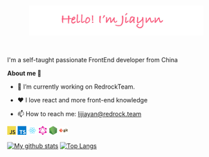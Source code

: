 
<p align="center"><a href="https://anuraghazra.github.io"><img width="80%" alt="Hello, I'm Anurag. I do open source!" src="./assets/hello1.png" /></a></p>

<br />

I'm a self-taught passionate FrontEnd developer from China 

**About me 👋**

-  🚀 I’m currently working on RedrockTeam.

- ❤️ I love react and more front-end knowledge

- 📫 How to reach me: lijiayan@redrock.team

<code><img height="20" alt="javascript" src="https://raw.githubusercontent.com/github/explore/80688e429a7d4ef2fca1e82350fe8e3517d3494d/topics/javascript/javascript.png"></code>
<code><img height="20" alt="typescript" src="https://raw.githubusercontent.com/github/explore/80688e429a7d4ef2fca1e82350fe8e3517d3494d/topics/typescript/typescript.png"></code>
<code><img height="20" alt="react" src="https://raw.githubusercontent.com/github/explore/80688e429a7d4ef2fca1e82350fe8e3517d3494d/topics/react/react.png"></code>
<code><img height="20" alt="graphql" src="https://raw.githubusercontent.com/github/explore/5c058a388828bb5fde0bcafd4bc867b5bb3f26f3/topics/graphql/graphql.png"></code>
<code><img height="20" alt="nodejs" src="https://raw.githubusercontent.com/github/explore/80688e429a7d4ef2fca1e82350fe8e3517d3494d/topics/nodejs/nodejs.png"></code> 
<code><img height="20" src="https://raw.githubusercontent.com/github/explore/80688e429a7d4ef2fca1e82350fe8e3517d3494d/topics/git/git.png"></code>

<a href="https://github.com/anuraghazra/github-readme-stats"><img src="https://github-readme-stats.vercel.app/api?username=lijiayan921&theme=dracula" alt="My github stats" height="185px"/></a>  <a href="https://github.com/anuraghazra/github-readme-stats"><img src="https://github-readme-stats.vercel.app/api/top-langs/?username=lijiayan921&layout=compact&langs_count=8&theme=dracula&role=OWNER,COLLABORATOR" alt="Top Langs" height="185px"/></a> 






